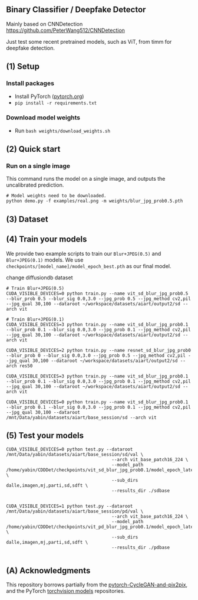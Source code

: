 ##  Binary Classifier / Deepfake Detector

Mainly based on CNNDetection https://github.com/PeterWang512/CNNDetection

Just test some recent pretrained models, such as ViT, from timm for deepfake detection.




## (1) Setup

### Install packages
- Install PyTorch ([pytorch.org](http://pytorch.org))
- `pip install -r requirements.txt`

### Download model weights
- Run `bash weights/download_weights.sh`


## (2) Quick start

### Run on a single image

This command runs the model on a single image, and outputs the uncalibrated prediction.

```
# Model weights need to be downloaded.
python demo.py -f examples/real.png -m weights/blur_jpg_prob0.5.pth
```


## (3) Dataset

## (4) Train your models
We provide two example scripts to train our `Blur+JPEG(0.5)` and `Blur+JPEG(0.1)` models. We use `checkpoints/[model_name]/model_epoch_best.pth` as our final model.

change diffusiondb dataset

```
# Train Blur+JPEG(0.5)
CUDA_VISIBLE_DEVICES=0 python train.py --name vit_sd_blur_jpg_prob0.5 --blur_prob 0.5 --blur_sig 0.0,3.0 --jpg_prob 0.5 --jpg_method cv2,pil --jpg_qual 30,100 --dataroot ~/workspace/datasets/aiart/output2/sd --arch vit

# Train Blur+JPEG(0.1)
CUDA_VISIBLE_DEVICES=3 python train.py --name vit_sd_blur_jpg_prob0.1 --blur_prob 0.1 --blur_sig 0.0,3.0 --jpg_prob 0.1 --jpg_method cv2,pil --jpg_qual 30,100 --dataroot ~/workspace/datasets/aiart/output2/sd --arch vit

CUDA_VISIBLE_DEVICES=2 python train.py --name resnet_sd_blur_jpg_prob0 --blur_prob 0 --blur_sig 0.0,3.0 --jpg_prob 0.5 --jpg_method cv2,pil --jpg_qual 30,100 --dataroot ~/workspace/datasets/aiart/output2/sd --arch res50

CUDA_VISIBLE_DEVICES=3 python train.py --name vit_sd_blur_jpg_prob0.1 --blur_prob 0.1 --blur_sig 0.0,3.0 --jpg_prob 0.1 --jpg_method cv2,pil --jpg_qual 30,100 --dataroot ~/workspace/datasets/aiart/output2/sd --arch vit

CUDA_VISIBLE_DEVICES=0 python train.py --name vit_sd_blur_jpg_prob0.1 --blur_prob 0.1 --blur_sig 0.0,3.0 --jpg_prob 0.1 --jpg_method cv2,pil --jpg_qual 30,100 --dataroot /mnt/Data/yabin/datasets/aiart/base_session/sd --arch vit
```

## (5) Test your models


```
CUDA_VISIBLE_DEVICES=0 python test.py --dataroot /mnt/Data/yabin/datasets/aiart/base_session/sd/val \
                                        --arch vit_base_patch16_224 \
                                        --model_path /home/yabin/CDDDet/checkpoints/vit_sd_blur_jpg_prob0.1/model_epoch_latest.pth \
                                        --sub_dirs dalle,imagen,mj,parti,sd,sdft \
                                        --results_dir ./sdbase
   
   
CUDA_VISIBLE_DEVICES=1 python test.py --dataroot /mnt/Data/yabin/datasets/aiart/base_session/pd/val \
                                        --arch vit_base_patch16_224 \
                                        --model_path /home/yabin/CDDDet/checkpoints/vit_pd_blur_jpg_prob0.1/model_epoch_latest.pth \
                                        --sub_dirs dalle,imagen,mj,parti,sd,sdft \
                                        --results_dir ./pdbase
                                       
```






## (A) Acknowledgments

This repository borrows partially from the [pytorch-CycleGAN-and-pix2pix](https://github.com/junyanz/pytorch-CycleGAN-and-pix2pix), and the PyTorch [torchvision models](https://github.com/pytorch/vision/tree/master/torchvision/models) repositories. 
